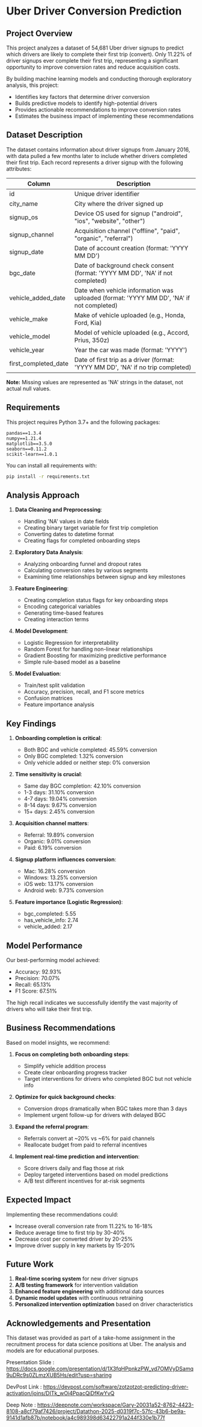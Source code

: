 # Uber Driver Conversion Prediction

## Project Overview

This project analyzes a dataset of 54,681 Uber driver signups to predict which drivers are likely to complete their first trip (convert). Only 11.22% of driver signups ever complete their first trip, representing a significant opportunity to improve conversion rates and reduce acquisition costs.

By building machine learning models and conducting thorough exploratory analysis, this project:
- Identifies key factors that determine driver conversion
- Builds predictive models to identify high-potential drivers
- Provides actionable recommendations to improve conversion rates
- Estimates the business impact of implementing these recommendations

## Dataset Description

The dataset contains information about driver signups from January 2016, with data pulled a few months later to include whether drivers completed their first trip. Each record represents a driver signup with the following attributes:

| Column | Description |
|--------|-------------|
| id | Unique driver identifier |
| city_name | City where the driver signed up |
| signup_os | Device OS used for signup ("android", "ios", "website", "other") |
| signup_channel | Acquisition channel ("offline", "paid", "organic", "referral") |
| signup_date | Date of account creation (format: 'YYYY MM DD') |
| bgc_date | Date of background check consent (format: 'YYYY MM DD', 'NA' if not completed) |
| vehicle_added_date | Date when vehicle information was uploaded (format: 'YYYY MM DD', 'NA' if not completed) |
| vehicle_make | Make of vehicle uploaded (e.g., Honda, Ford, Kia) |
| vehicle_model | Model of vehicle uploaded (e.g., Accord, Prius, 350z) |
| vehicle_year | Year the car was made (format: 'YYYY') |
| first_completed_date | Date of first trip as a driver (format: 'YYYY MM DD', 'NA' if no trip completed) |

**Note:** Missing values are represented as 'NA' strings in the dataset, not actual null values.

## Requirements

This project requires Python 3.7+ and the following packages:
```
pandas==1.3.4
numpy==1.21.4
matplotlib==3.5.0
seaborn==0.11.2
scikit-learn==1.0.1
```

You can install all requirements with:
```bash
pip install -r requirements.txt
```

## Analysis Approach

1. **Data Cleaning and Preprocessing**:
   - Handling 'NA' values in date fields
   - Creating binary target variable for first trip completion
   - Converting dates to datetime format
   - Creating flags for completed onboarding steps

2. **Exploratory Data Analysis**:
   - Analyzing onboarding funnel and dropout rates
   - Calculating conversion rates by various segments
   - Examining time relationships between signup and key milestones

3. **Feature Engineering**:
   - Creating completion status flags for key onboarding steps
   - Encoding categorical variables
   - Generating time-based features
   - Creating interaction terms

4. **Model Development**:
   - Logistic Regression for interpretability
   - Random Forest for handling non-linear relationships
   - Gradient Boosting for maximizing predictive performance
   - Simple rule-based model as a baseline

5. **Model Evaluation**:
   - Train/test split validation
   - Accuracy, precision, recall, and F1 score metrics
   - Confusion matrices
   - Feature importance analysis

## Key Findings

1. **Onboarding completion is critical**:
   - Both BGC and vehicle completed: 45.59% conversion
   - Only BGC completed: 1.32% conversion
   - Only vehicle added or neither step: 0% conversion

2. **Time sensitivity is crucial**:
   - Same day BGC completion: 42.10% conversion
   - 1-3 days: 31.10% conversion
   - 4-7 days: 19.04% conversion
   - 8-14 days: 9.67% conversion
   - 15+ days: 2.45% conversion

3. **Acquisition channel matters**:
   - Referral: 19.89% conversion
   - Organic: 9.01% conversion
   - Paid: 6.19% conversion

4. **Signup platform influences conversion**:
   - Mac: 16.28% conversion
   - Windows: 13.25% conversion
   - iOS web: 13.17% conversion
   - Android web: 9.73% conversion

5. **Feature importance (Logistic Regression)**:
   - bgc_completed: 5.55
   - has_vehicle_info: 2.74
   - vehicle_added: 2.17

## Model Performance

Our best-performing model achieved:
- Accuracy: 92.93%
- Precision: 70.07%
- Recall: 65.13%
- F1 Score: 67.51%

The high recall indicates we successfully identify the vast majority of drivers who will take their first trip.

## Business Recommendations

Based on model insights, we recommend:

1. **Focus on completing both onboarding steps**:
   - Simplify vehicle addition process
   - Create clear onboarding progress tracker
   - Target interventions for drivers who completed BGC but not vehicle info

2. **Optimize for quick background checks**:
   - Conversion drops dramatically when BGC takes more than 3 days
   - Implement urgent follow-up for drivers with delayed BGC

3. **Expand the referral program**:
   - Referrals convert at ~20% vs ~6% for paid channels
   - Reallocate budget from paid to referral incentives

4. **Implement real-time prediction and intervention**:
   - Score drivers daily and flag those at risk
   - Deploy targeted interventions based on model predictions
   - A/B test different incentives for at-risk segments

## Expected Impact

Implementing these recommendations could:
- Increase overall conversion rate from 11.22% to 16-18%
- Reduce average time to first trip by 30-40%
- Decrease cost per converted driver by 20-25%
- Improve driver supply in key markets by 15-20%

## Future Work

1. **Real-time scoring system** for new driver signups
2. **A/B testing framework** for intervention validation
3. **Enhanced feature engineering** with additional data sources
4. **Dynamic model updates** with continuous retraining
5. **Personalized intervention optimization** based on driver characteristics

## Acknowledgements and Presentation  

This dataset was provided as part of a take-home assignment in the recruitment process for data science positions at Uber. The analysis and models are for educational purposes.

Presentation Slide : https://docs.google.com/presentation/d/1X3fqHPpnkzPW_yd7OMVyDSamq9uDRc9s0ZLmzXUB5Hs/edit?usp=sharing

DevPost Link : https://devpost.com/software/zotzotzot-predicting-driver-activation/joins/DITk_wOi4PpacQiDfKwYvQ

Deep Note : https://deepnote.com/workspace/Gary-20031a52-8762-4423-8108-a8cf79af7426/project/Datathon-2025-d0319f7c-57fc-43b6-be9a-9141d1afb87b/notebook/a4c989398d63422791a244f330e1b77f
